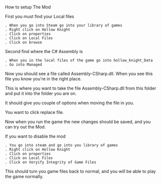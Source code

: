 How to setup The Mod

First you must find your Local files

    . When you go into Steam go into your library of games
    . Right click on Hollow Knight 
    . Click on properties 
    . Click on Local Files 
    . Click on browse
Second find where the C# Assembly is

    . When you in the local files of the game go into hollow_knight_Data
    . Go into Managed
Now you should see a file called Assembly-CSharp.dll. When you see this file you know you're in the right place.

This is where you want to take the file Assembly-CSharp.dll from this folder and put it into the folder you are on.

It should give you couple of options when moving the file in you.

You want to click replace file.

Now when you run the game the new changes should be saved, and you can try out the Mod.

If you want to disable the mod

    . You go into steam and go into you library of games
    . Right click on Hollow Knight 
    . Click on properties 
    . Click on Local Files 
    . Click on Veryify Integrity of Game Files
This should turn you game files back to normal, and you will be able to play the game normally.

